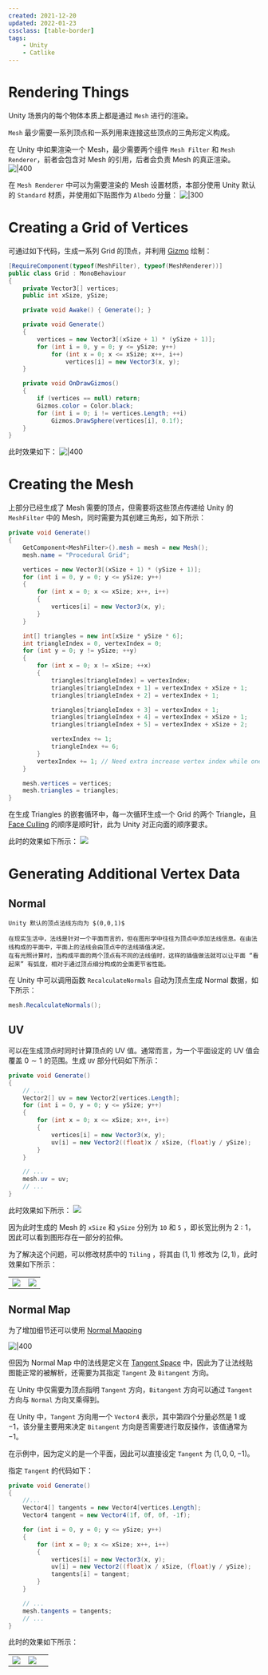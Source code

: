 ```yaml
---
created: 2021-12-20
updated: 2022-01-23
cssclass: [table-border]
tags:
    - Unity
    - Catlike
---
```


# Rendering Things

Unity 场景内的每个物体本质上都是通过 `Mesh` 进行的渲染。

`Mesh` 最少需要一系列顶点和一系列用来连接这些顶点的三角形定义构成。

在 Unity 中如果渲染一个 Mesh，最少需要两个组件 `Mesh Filter` 和 `Mesh Renderer`，前者会包含对 Mesh 的引用，后者会负责 Mesh 的真正渲染。
![|400](assets/Mesh%20Basics%20-%20Procedural%20Grid/image-20211222083208337.png)

在 `Mesh Renderer` 中可以为需要渲染的 Mesh 设置材质，本部分使用 Unity 默认的 `Standard` 材质，并使用如下贴图作为 `Albedo` 分量：
![|300](assets/Mesh%20Basics%20-%20Procedural%20Grid/01-uv-texture.png)

# Creating a Grid of Vertices 
可通过如下代码，生成一系列 Grid 的顶点，并利用 [Gizmo](../../../Notes/Unity/Editor/Gizmo.md) 绘制：
```csharp
[RequireComponent(typeof(MeshFilter), typeof(MeshRenderer))]
public class Grid : MonoBehaviour
{
    private Vector3[] vertices;
    public int xSize, ySize;

    private void Awake() { Generate(); }

    private void Generate()
    {
        vertices = new Vector3[(xSize + 1) * (ySize + 1)];
        for (int i = 0, y = 0; y <= ySize; y++)
            for (int x = 0; x <= xSize; x++, i++)
                vertices[i] = new Vector3(x, y);
    }

    private void OnDrawGizmos()
    {
        if (vertices == null) return;
        Gizmos.color = Color.black;
        for (int i = 0; i != vertices.Length; ++i)
            Gizmos.DrawSphere(vertices[i], 0.1f);
    }
}

```

此时效果如下：
![|400](assets/Mesh%20Basics%20-%20Procedural%20Grid/image-20211222094813954.png)

# Creating the Mesh

上部分已经生成了 Mesh 需要的顶点，但需要将这些顶点传递给 Unity 的 `MeshFilter` 中的 Mesh，同时需要为其创建三角形，如下所示：

```csharp
private void Generate()
{
    GetComponent<MeshFilter>().mesh = mesh = new Mesh();
    mesh.name = "Procedural Grid";

    vertices = new Vector3[(xSize + 1) * (ySize + 1)];
    for (int i = 0, y = 0; y <= ySize; y++)
    {
        for (int x = 0; x <= xSize; x++, i++)
        {
            vertices[i] = new Vector3(x, y);
        }
    }

    int[] triangles = new int[xSize * ySize * 6];
    int triangleIndex = 0, vertexIndex = 0;
    for (int y = 0; y != ySize; ++y)
    {
        for (int x = 0; x != xSize; ++x)
        {
            triangles[triangleIndex] = vertexIndex;
            triangles[triangleIndex + 1] = vertexIndex + xSize + 1;
            triangles[triangleIndex + 2] = vertexIndex + 1;

            triangles[triangleIndex + 3] = vertexIndex + 1;
            triangles[triangleIndex + 4] = vertexIndex + xSize + 1;
            triangles[triangleIndex + 5] = vertexIndex + xSize + 2;

            vertexIndex += 1;
            triangleIndex += 6;
        }
        vertexIndex += 1; // Need extra increase vertex index while one row ended
    }

    mesh.vertices = vertices;
    mesh.triangles = triangles;
}
```

在生成 Triangles 的嵌套循环中，每一次循环生成一个 Grid 的两个 Triangle，且 [Face Culling](../../../Boos/Learn%20OpenGL/Ch%2018%20Face%20Culling.md) 的顺序是顺时针，此为 Unity 对正向面的顺序要求。

此时的效果如下所示：
![](assets/Mesh%20Basics%20-%20Procedural%20Grid/image-20211223084615932.png)

# Generating Additional Vertex Data

## Normal

```ad-note
Unity 默认的顶点法线方向为 $(0,0,1)$
```

```ad-note
在现实生活中，法线是针对一个平面而言的，但在图形学中往往为顶点中添加法线信息。在由法线构成的平面中，平面上的法线会由顶点中的法线插值决定。
在有光照计算时，当构成平面的两个顶点有不同的法线值时，这样的插值做法就可以让平面 “看起来” 有弧度，相对于通过顶点细分构成的全面更节省性能。
```

在 Unity 中可以调用函数 `RecalculateNormals` 自动为顶点生成 Normal 数据，如下所示：
```csharp
mesh.RecalculateNormals();
```

## UV

可以在生成顶点时同时计算顶点的 UV 值。通常而言，为一个平面设定的 UV 值会覆盖 $0 \sim 1$ 的范围。生成 `UV` 部分代码如下所示：
```csharp
private void Generate()
{
    // ...
    Vector2[] uv = new Vector2[vertices.Length];
    for (int i = 0, y = 0; y <= ySize; y++)
    {
        for (int x = 0; x <= xSize; x++, i++)
        {
            vertices[i] = new Vector3(x, y);
            uv[i] = new Vector2((float)x / xSize, (float)y / ySize);
        }
    }

    // ...
    mesh.uv = uv;
    // ...
}

```

此时效果如下所示：
![](assets/Mesh%20Basics%20-%20Procedural%20Grid/image-20211223090352014.png)

因为此时生成的 Mesh 的 `xSize` 和 `ySize` 分别为 `10` 和 `5` ，即长宽比例为 $2:1$，因此可以看到图形存在一部分的拉伸。

为了解决这个问题，可以修改材质中的 `Tiling` ，将其由 $(1,1)$ 修改为 $(2,1)$，此时效果如下所示：

|                                                                               |                                                                               |
| ----------------------------------------------------------------------------- | ----------------------------------------------------------------------------- |
| ![](assets/Mesh%20Basics%20-%20Procedural%20Grid/image-20211223094251492.png) | ![](assets/Mesh%20Basics%20-%20Procedural%20Grid/image-20211223094402735.png) |

## Normal Map

为了增加细节还可以使用 [Normal Mapping](../../../Boos/Learn%20OpenGL/Ch%2029%20Normal%20Mapping.md)

![|400](assets/Mesh%20Basics%20-%20Procedural%20Grid/image-20211223094537578.png)

但因为 Normal Map 中的法线是定义在 [Tangent Space](../../../Boos/Learn%20OpenGL/Ch%2029%20Normal%20Mapping.md#Tangent%20Space) 中，因此为了让法线贴图能正常的被解析，还需要为其指定 `Tangent` 及 `Bitangent` 方向。

在 Unity 中仅需要为顶点指明 `Tangent` 方向，`Bitangent` 方向可以通过 `Tangent` 方向与 `Normal` 方向叉乘得到。

在 Unity 中，`Tangent` 方向用一个 `Vector4` 表示，其中第四个分量必然是 $1$ 或 $-1$，该分量主要用来决定 `Bitangent` 方向是否需要进行取反操作，该值通常为 $-1$。

在示例中，因为定义的是一个平面，因此可以直接设定 `Tangent` 为 $(1,0,0,-1)$。

指定 `Tangent` 的代码如下：
```csharp
private void Generate()
{
    //...
    Vector4[] tangents = new Vector4[vertices.Length];
    Vector4 tangent = new Vector4(1f, 0f, 0f, -1f);

    for (int i = 0, y = 0; y <= ySize; y++)
    {
        for (int x = 0; x <= xSize; x++, i++)
        {
            vertices[i] = new Vector3(x, y);
            uv[i] = new Vector2((float)x / xSize, (float)y / ySize);
            tangents[i] = tangent;
        }
    }

    // ...
    mesh.tangents = tangents;
    // ...
}

```

此时的效果如下所示：

|                                                                               |                                                                               |     |
| ----------------------------------------------------------------------------- | ----------------------------------------------------------------------------- | --- |
| ![](assets/Mesh%20Basics%20-%20Procedural%20Grid/image-20211224080244159.png) | ![](assets/Mesh%20Basics%20-%20Procedural%20Grid/image-20211224080254193.png) |     | 





